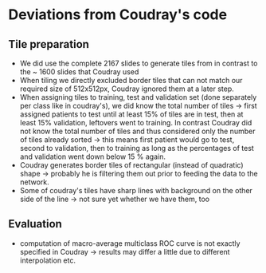 # Deviations from Coudray's code

## Tile preparation
* We did use the complete 2167 slides to generate tiles from in contrast to the ~ 1600 slides that Coudray used
* When tiling we directly excluded border tiles that can not match our required size of 512x512px, Coudray ignored them at a later step. 
* When assigning tiles to training, test and validation set (done separately per class like in coudray's), we did know the total number of tiles -> first assigned patients to test until at least 15% of tiles are in test, then at least 15% validation, leftovers went to training. In contrast Coudray did not know the total number of tiles and thus considered only the number of tiles already sorted -> this means first patient would go to test, second to validation, then to training as long as the percentages of test and validation went down below 15 % again.
* Coudray generates border tiles of rectangular (instead of quadratic) shape -> probably he is filtering them out prior to feeding the data to the network. 
* Some of coudray's tiles have sharp lines with background on the other side of the line -> not sure yet whether we have them, too 

## Evaluation 
* computation of macro-average multiclass ROC curve is not exactly specified in Coudray -> results may differ a little due to different interpolation etc. 